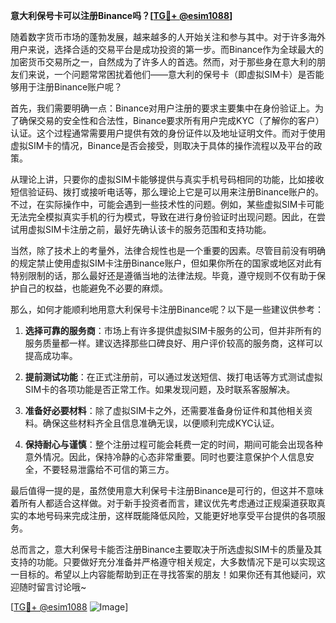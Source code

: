 **意大利保号卡可以注册Binance吗？[[TG💪+ @esim1088](https://t.me/s/esim1088)]**

随着数字货币市场的蓬勃发展，越来越多的人开始关注和参与其中。对于许多海外用户来说，选择合适的交易平台是成功投资的第一步。而Binance作为全球最大的加密货币交易所之一，自然成为了许多人的首选。然而，对于那些身在意大利的朋友们来说，一个问题常常困扰着他们——意大利的保号卡（即虚拟SIM卡）是否能够用于注册Binance账户呢？

首先，我们需要明确一点：Binance对用户注册的要求主要集中在身份验证上。为了确保交易的安全性和合法性，Binance要求所有用户完成KYC（了解你的客户）认证。这个过程通常需要用户提供有效的身份证件以及地址证明文件。而对于使用虚拟SIM卡的情况，Binance是否会接受，则取决于具体的操作流程以及平台的政策。

从理论上讲，只要你的虚拟SIM卡能够提供与真实手机号码相同的功能，比如接收短信验证码、拨打或接听电话等，那么理论上它是可以用来注册Binance账户的。不过，在实际操作中，可能会遇到一些技术性的问题。例如，某些虚拟SIM卡可能无法完全模拟真实手机的行为模式，导致在进行身份验证时出现问题。因此，在尝试用虚拟SIM卡注册之前，最好先确认该卡的服务范围和支持功能。

当然，除了技术上的考量外，法律合规性也是一个重要的因素。尽管目前没有明确的规定禁止使用虚拟SIM卡注册Binance账户，但如果你所在的国家或地区对此有特别限制的话，那么最好还是遵循当地的法律法规。毕竟，遵守规则不仅有助于保护自己的权益，也能避免不必要的麻烦。

那么，如何才能顺利地用意大利保号卡注册Binance呢？以下是一些建议供参考：

1. **选择可靠的服务商**：市场上有许多提供虚拟SIM卡服务的公司，但并非所有的服务质量都一样。建议选择那些口碑良好、用户评价较高的服务商，这样可以提高成功率。
   
2. **提前测试功能**：在正式注册前，可以通过发送短信、拨打电话等方式测试虚拟SIM卡的各项功能是否正常工作。如果发现问题，及时联系客服解决。

3. **准备好必要材料**：除了虚拟SIM卡之外，还需要准备身份证件和其他相关资料。确保这些材料齐全且信息准确无误，以便顺利完成KYC认证。

4. **保持耐心与谨慎**：整个注册过程可能会耗费一定的时间，期间可能会出现各种意外情况。因此，保持冷静的心态非常重要。同时也要注意保护个人信息安全，不要轻易泄露给不可信的第三方。

最后值得一提的是，虽然使用意大利保号卡注册Binance是可行的，但这并不意味着所有人都适合这样做。对于新手投资者而言，建议优先考虑通过正规渠道获取真实的本地号码来完成注册，这样既能降低风险，又能更好地享受平台提供的各项服务。

总而言之，意大利保号卡能否注册Binance主要取决于所选虚拟SIM卡的质量及其支持的功能。只要做好充分准备并严格遵守相关规定，大多数情况下是可以实现这一目标的。希望以上内容能帮助到正在寻找答案的朋友！如果你还有其他疑问，欢迎随时留言讨论哦~

[[TG💪+ @esim1088](https://t.me/s/esim1088) ![Image](https://i.postimg.cc/4NQfJmqS/Snipaste-2025-05-13-00-14-12.png)]